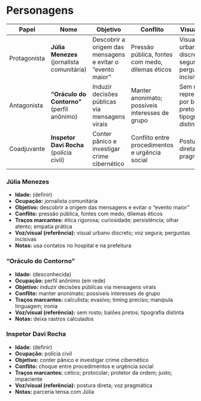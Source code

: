 # Personagens

| Papel | Nome | Objetivo | Conflito | Visual e Voz | Notas |
|---|---|---|---|---|---|
| Protagonista | **Júlia Menezes** (jornalista comunitária) | Descobrir a origem das mensagens e evitar o “evento maior” | Pressão pública, fontes com medo, dilemas éticos | Visual urbano discreto; voz segura, perguntas incisivas | Usa contatos no hospital e prefeitura |
| Antagonista | **“Oráculo do Contorno”** (perfil anônimo) | Induzir decisões públicas via mensagens virais | Manter anonimato; possíveis interesses de grupo | Sem rosto; representado por balões pretos e tipografia distinta | Deixa rastros calculados |
| Coadjuvante | **Inspetor Davi Rocha** (polícia civil) | Conter pânico e investigar crime cibernético | Conflito entre procedimentos e urgência social | Postura direta; voz pragmática | Parceria tensa com Júlia |
### Júlia Menezes
- **Idade:** (definir)
- **Ocupação:** jornalista comunitária
- **Objetivo:** descobrir a origem das mensagens e evitar o “evento maior”
- **Conflito:** pressão pública, fontes com medo, dilemas éticos
- **Traços marcantes:** ética rigorosa; curiosidade; persistência; olhar atento; empatia prática
- **Voz/visual (referência):** visual urbano discreto; voz segura; perguntas incisivas
- **Notas:** usa contatos no hospital e na prefeitura

### “Oráculo do Contorno”
- **Idade:** (desconhecida)
- **Ocupação:** perfil anônimo (em rede)
- **Objetivo:** induzir decisões públicas via mensagens virais
- **Conflito:** manter anonimato; possíveis interesses de grupo
- **Traços marcantes:** calculista; evasivo; timing preciso; manipula linguagem; ironia
- **Voz/visual (referência):** sem rosto; balões pretos; tipografia distinta
- **Notas:** deixa rastros calculados

### Inspetor Davi Rocha
- **Idade:** (definir)
- **Ocupação:** polícia civil
- **Objetivo:** conter pânico e investigar crime cibernético
- **Conflito:** choque entre procedimentos e urgência social
- **Traços marcantes:** cético; protocolar; protetor da ordem; justo; impaciente
- **Voz/visual (referência):** postura direta; voz pragmática
- **Notas:** parceria tensa com Júlia
